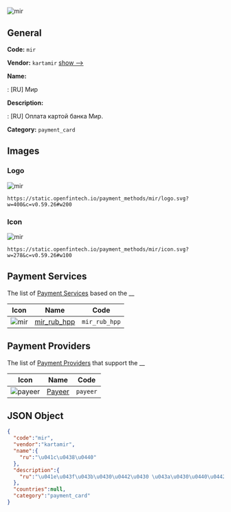 
#  
![mir](https://static.openfintech.io/payment_methods/mir/logo.svg?w=400&c=v0.59.26#w200)  

## General 
**Code:** `mir` 
 
**Vendor:** `kartamir` [show -->](/vendors/kartamir/) 
 
**Name:** 
 
:	[RU] Мир 
 
**Description:** 
 
: [RU] Оплата картой банка Мир. 
 
**Category:** `payment_card` 
 

## Images 

### Logo 
![mir](https://static.openfintech.io/payment_methods/mir/logo.svg?w=400&c=v0.59.26#w200)  

```
https://static.openfintech.io/payment_methods/mir/logo.svg?w=400&c=v0.59.26#w200
```  

### Icon 
![mir](https://static.openfintech.io/payment_methods/mir/icon.svg?w=278&c=v0.59.26#w100)  

```
https://static.openfintech.io/payment_methods/mir/icon.svg?w=278&c=v0.59.26#w100
```  

## Payment Services 
 
The list of [Payment Services](/payment-services/) based on the __ 

|Icon|Name|Code| 
|:---:|:---:|:---:| 
|![mir](https://static.openfintech.io/payment_methods/mir/icon.svg?w=278&c=v0.59.26#w100) |[mir_rub_hpp](/payment-services/mir_rub_hpp/)|`mir_rub_hpp`| 
 

## Payment Providers 
 
The list of [Payment Providers](/payment-providers/) that support the __ 

|Icon|Name|Code| 
|:---:|:---:|:---:| 
|![payeer](https://static.openfintech.io/payment_providers/payeer/icon.svg?w=278&c=v0.59.26#w100) |[Payeer](/payment-providers/payeer/)|`payeer`| 
 

## JSON Object 

```json
{
  "code":"mir",
  "vendor":"kartamir",
  "name":{
    "ru":"\u041c\u0438\u0440"
  },
  "description":{
    "ru":"\u041e\u043f\u043b\u0430\u0442\u0430 \u043a\u0430\u0440\u0442\u043e\u0439 \u0431\u0430\u043d\u043a\u0430 \u041c\u0438\u0440."
  },
  "countries":null,
  "category":"payment_card"
}
```  
